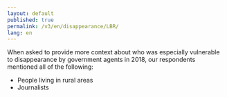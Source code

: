 ```yaml
---
layout: default
published: true
permalink: /v3/en/disappearance/LBR/
lang: en
---
```


When asked to provide more context about who was especially vulnerable to disappearance by government agents in 2018, our respondents mentioned all of the following:
-	People living in rural areas 
-	Journalists

